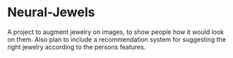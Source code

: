 # Neural-Jewels
A project to augment jewelry on images, to show people how it would look on them. Also plan to include a recommendation system for suggesting the right jewelry according to the persons features.
